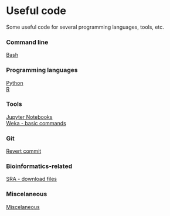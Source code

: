 # Useful code

Some useful code for several programming languages, tools, etc.

### Command line
[Bash](https://github.com/sandragodinhosilva/usefull_code/blob/main/bash.txt)

### Programming languages
[Python](https://github.com/sandragodinhosilva/usefull_code/blob/main/python.md) \
[R](https://github.com/sandragodinhosilva/usefull_code/blob/main/R%20utilities.md)

### Tools
[Jupyter Notebooks]() \
[Weka - basic commands](https://github.com/sandragodinhosilva/usefull_code/blob/main/Weka.md)

### Git
[Revert commit](https://github.com/sandragodinhosilva/usefull_code/blob/main/git_revert.md)

### Bioinformatics-related
[SRA - download files](https://github.com/sandragodinhosilva/useful_code/tree/main/bioinformatics/fastq-dump.md)

### Miscelaneous
[Miscelaneous](https://github.com/sandragodinhosilva/usefull_code/blob/main/miscleaneous.md)

